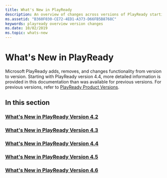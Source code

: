 ```yaml
---
title: What's New in PlayReady
description: An overview of changes across versions of PlayReady starting with 4.2.
ms.assetid: "B360F030-CE72-4ED1-A373-D66FB5B8768C"
keywords: playready overview version changes
ms.date: 10/02/2019
ms.topic: whats-new
---
```


# What's New in PlayReady

Microsoft PlayReady adds, removes, and changes functionality from version to version. Starting with PlayReady version 4.4, more detailed information is provided in this documentation than was available for previous versions. For previous versions, refer to [PlayReady Product Versions](product-versions.md).

## In this section

### [What's New in PlayReady Version 4.2](what-is-new/what-is-new-4-2.md)

### [What's New in PlayReady Version 4.3](what-is-new/what-is-new-4-3.md)

### [What's New in PlayReady Version 4.4](what-is-new/what-is-new-4-4.md)

### [What's New in PlayReady Version 4.5](what-is-new/what-is-new-4-5.md)

### [What's New in PlayReady Version 4.6](what-is-new/what-is-new-4-6.md)

